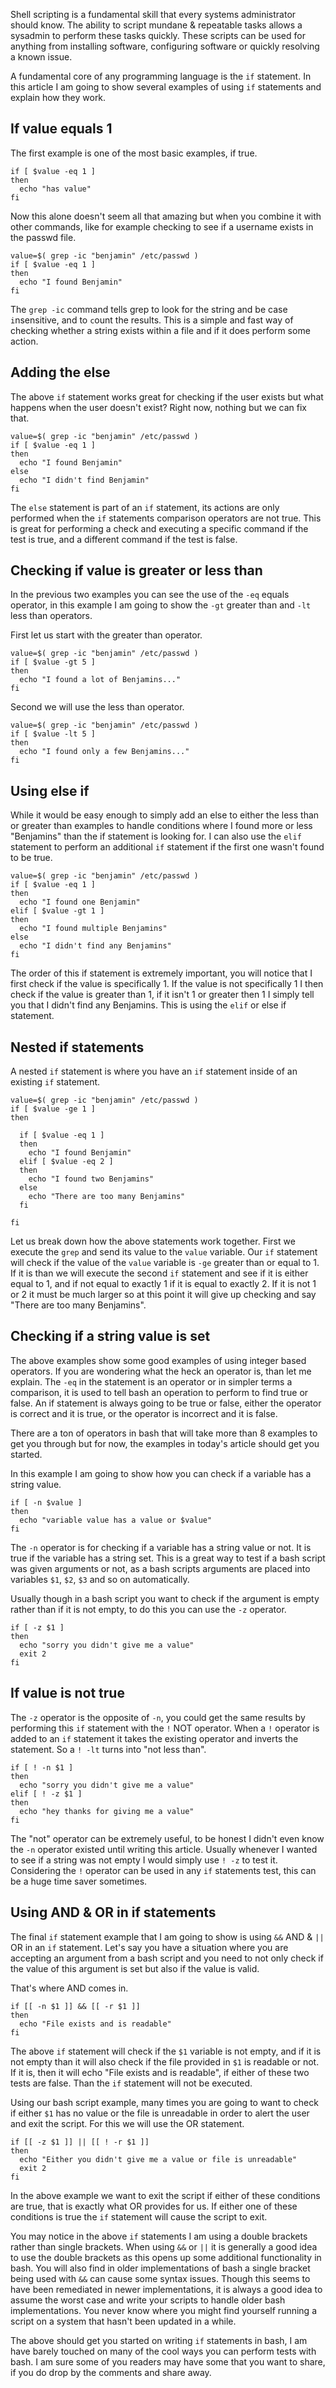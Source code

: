 
Shell scripting is a fundamental skill that every systems administrator should know. The ability to script mundane & repeatable tasks allows a sysadmin to perform these tasks quickly. These scripts can be used for anything from installing software, configuring software or quickly resolving a known issue.

A fundamental core of any programming language is the `if` statement. In this article I am going to show several examples of using `if` statements and explain how they work.

## If value equals 1

The first example is one of the most basic examples, if true.

    if [ $value -eq 1 ]
    then
      echo "has value"
    fi

Now this alone doesn't seem all that amazing but when you combine it with other commands, like for example checking to see if a username exists in the passwd file.

    value=$( grep -ic "benjamin" /etc/passwd )
    if [ $value -eq 1 ]
    then
      echo "I found Benjamin"
    fi

The `grep -ic` command tells grep to look for the string and be case `i`nsensitive, and to `c`ount the results. This is a simple and fast way of checking whether a string exists within a file and if it does perform some action.

## Adding the else

The above `if` statement works great for checking if the user exists but what happens when the user doesn't exist? Right now, nothing but we can fix that.

    value=$( grep -ic "benjamin" /etc/passwd )
    if [ $value -eq 1 ]
    then
      echo "I found Benjamin"
    else
      echo "I didn't find Benjamin"
    fi

The `else` statement is part of an `if` statement, its actions are only performed when the `if` statements comparison operators are not true. This is great for performing a check and executing a specific command if the test is true, and a different command if the test is false.

## Checking if value is greater or less than 

In the previous two examples you can see the use of the `-eq` equals operator, in this example I am going to show the `-gt` greater than and `-lt` less than operators.

First let us start with the greater than operator.

    value=$( grep -ic "benjamin" /etc/passwd )
    if [ $value -gt 5 ]
    then 
      echo "I found a lot of Benjamins..."
    fi

Second we will use the less than operator.

    value=$( grep -ic "benjamin" /etc/passwd )
    if [ $value -lt 5 ]
    then
      echo "I found only a few Benjamins..."
    fi

## Using else if

While it would be easy enough to simply add an else to either the less than or greater than examples to handle conditions where I found more or less "Benjamins" than the if statement is looking for. I can also use the `elif` statement to perform an additional `if` statement if the first one wasn't found to be true.

    value=$( grep -ic "benjamin" /etc/passwd )
    if [ $value -eq 1 ]
    then
      echo "I found one Benjamin"
    elif [ $value -gt 1 ]
    then
      echo "I found multiple Benjamins"
    else
      echo "I didn't find any Benjamins"
    fi

The order of this if statement is extremely important, you will notice that I first check if the value is specifically 1. If the value is not specifically 1 I then check if the value is greater than 1, if it isn't 1 or greater then 1 I simply tell you that I didn't find any Benjamins. This is using the `elif` or else if statement.

## Nested if statements

A nested `if` statement is where you have an `if` statement inside of an existing `if` statement.

    value=$( grep -ic "benjamin" /etc/passwd )
    if [ $value -ge 1 ]
    then

      if [ $value -eq 1 ]
      then
        echo "I found Benjamin"
      elif [ $value -eq 2 ]
      then
        echo "I found two Benjamins"
      else
        echo "There are too many Benjamins"
      fi

    fi

Let us break down how the above statements work together. First we execute the `grep` and send its value to the `value` variable. Our `if` statement will check if the value of the `value` variable is `-ge` greater than or equal to 1. If it is than we will execute the second `if` statement and see if it is either equal to 1, and if not equal to exactly 1 if it is equal to exactly 2. If it is not 1 or 2 it must be much larger so at this point it will give up checking and say "There are too many Benjamins".

## Checking if a string value is set

The above examples show some good examples of using integer based operators. If you are wondering what the heck an operator is, than let me explain. The `-eq` in the statement is an operator or in simpler terms a comparison, it is used to tell bash an operation to perform to find true or false. An if statement is always going to be true or false, either the operator is correct and it is true, or the operator is incorrect and it is false.

There are a ton of operators in bash that will take more than 8 examples to get you through but for now, the examples in today's article should get you started.

In this example I am going to show how you can check if a variable has a string value.

    if [ -n $value ] 
    then
      echo "variable value has a value or $value"
    fi

The `-n` operator is for checking if a variable has a string value or not. It is true if the variable has a string set. This is a great way to test if a bash script was given arguments or not, as a bash scripts arguments are placed into variables `$1`, `$2`, `$3` and so on automatically.

Usually though in a bash script you want to check if the argument is empty rather than if it is not empty, to do this you can use the `-z` operator.

    if [ -z $1 ]
    then
      echo "sorry you didn't give me a value"
      exit 2
    fi

## If value is not true

The `-z` operator is the opposite of `-n`, you could get the same results by performing this `if` statement with the `!` NOT operator. When a `!` operator is added to an `if` statement it takes the existing operator and inverts the statement. So a `! -lt` turns into "not less than".

    if [ ! -n $1 ]
    then
      echo "sorry you didn't give me a value"
    elif [ ! -z $1 ]
    then
      echo "hey thanks for giving me a value"
    fi

The "not" operator can be extremely useful, to be honest I didn't even know the `-n` operator existed until writing this article. Usually whenever I wanted to see if a string was not empty I would simply use `! -z` to test it. Considering the `!` operator can be used in any `if` statements test, this can be a huge time saver sometimes.

## Using AND & OR in if statements

The final `if` statement example that I am going to show is using `&&` AND & `||` OR  in an `if` statement. Let's say you have a situation where you are accepting an argument from a bash script and you need to not only check if the value of this argument is set but also if the value is valid.

That's where AND comes in.

    if [[ -n $1 ]] && [[ -r $1 ]]
    then
      echo "File exists and is readable"
    fi

The above `if` statement will check if the `$1` variable is not empty, and if it is not empty than it will also check if the file provided in `$1` is readable or not. If it is, then it will echo "File exists and is readable", if either of these two tests are false. Than the `if` statement will not be executed.

Using our bash script example, many times you are going to want to check if either `$1` has no value or the file is unreadable in order to alert the user and exit the script. For this we will use the OR statement.

    if [[ -z $1 ]] || [[ ! -r $1 ]]
    then
      echo "Either you didn't give me a value or file is unreadable"
      exit 2
    fi

In the above example we want to exit the script if either of these conditions are true, that is exactly what OR provides for us. If either one of these conditions is true the `if` statement will cause the script to exit.

You may notice in the above `if` statements I am using a double brackets rather than single brackets. When using `&&` or `||` it is generally a good idea to use the double brackets as this opens up some additional functionality in bash. You will also find in older implementations of bash a single bracket being used with `&&` can cause some syntax issues. Though this seems to have been remediated in newer implementations, it is always a good idea to assume the worst case and write your scripts to handle older bash implementations. You never know where you might find yourself running a script on a system that hasn't been updated in a while.

The above should get you started on writing `if` statements in bash, I am have barely touched on many of the cool ways you can perform tests with bash. I am sure some of you readers may have some that you want to share, if you do drop by the comments and share away.

